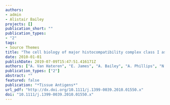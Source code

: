 ```yaml
---
authors:
- admin
- Alistair Bailey
projects: []
publication_short: ""
publication_types:
- "2"
tags:
- Source Themes
title: "The cell biology of major histocompatibility complex class I assembly: towards a molecular understanding"
date: 2010-01-01
publishDate: 2019-07-09T15:47:51.416171Z
authors: ["A. Van Hateren", "E. James", "A. Bailey", "A. Phillips", "N. Dalchau", "T. Elliott"]
publication_types: ["2"]
abstract: ""
featured: false
publication: "*Tissue Antigens*"
url_pdf: "http://dx.doi.org/10.1111/j.1399-0039.2010.01550.x"
doi: "10.1111/j.1399-0039.2010.01550.x"
---
```


